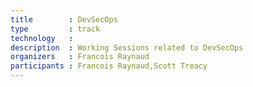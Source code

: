 ```yaml
---
title        : DevSecOps
type         : track
technology   :
description  : Working Sessions related to DevSecOps
organizers   : Francois Raynaud
participants : Francois Raynaud,Scott Treacy
---
```


